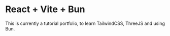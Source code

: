 # React + Vite + Bun

This is currently a tutorial portfolio, to learn TailwindCSS, ThreeJS and using Bun.
